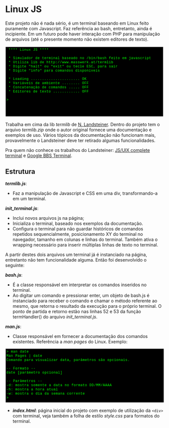 # Linux JS
Este projeto não é nada sério, é um terminal baseando em Linux feito puramente com Javascript. Faz referência ao bash, entretanto, ainda é incipiente. Em um futuro pode haver interação com PHP para manipulação de arquivos (até o presente momento não existem editores de texto).

![LinuxJs](terminal/img/linuxjs.png)

Trabalha em cima da lib *termlib* de [N. Landsteiner](http://www.masswerk.at/termlib/ "N.Landsteiner"). Dentro do projeto tem o arquivo *termlib.zip* onde o autor original fornece uma documentação e exemplos de uso. Vários tópicos da documentação não funcionam mais, provavelmente o Landsteiner deve ter retirado algumas funcionalidades.

Pra quem não conhece os trabalhos do Landsteiner: [JS/UIX complete terminal](http://www.masswerk.at/jsuix/index.html) e [Google BBS Terminal](http://www.masswerk.at/googleBBS/).


## Estrutura
***termlib.js***:

 - Faz a manipulação de Javascript e CSS em uma div, transformando-a em um terminal.

***init_terminal.js***:
 
 - Inclui novos arquivos js na página;
 - Inicializa o terminal, baseado nos exemplos da documentação.
 - Configura o terminal para não guardar históricos de comandos repetidos sequencialmente, posicionamento XY do terminal no navegador, tamanho em colunas e linhas do terminal. Também ativa o wrapping necessário para inserir múltiplas linhas de texto no terminal.

A partir destes dois arquivos um terminal já é instanciado na página, entretanto não tem funcionalidade alguma. Então foi desenvolvido o seguinte:

***bash.js***:

 - É a classe responsável em interpretar os comandos inseridos no terminal.
 - Ao digitar um comando e pressionar enter, um objeto de bash.js é instanciado para receber o comando e chamar o método referente ao mesmo, que retorna o resultado da execução para o próprio terminal. O ponto de partida e retorno estão nas linhas 52 e 53 da função termHandler() do arquivo *init_terminal.js*.

***man.js***:

 - Classe responsável em fornecer a documentação dos comandos existentes. Referência a *man pages* do Linux. Exemplo:

 ![Man Page](terminal/img/manterm.png)

 - ***index.html***: página inicial do projeto com exemplo de utilização da `<div>` com terminal, veja também a folha de estilo *style.css* para formatos do terminal.
